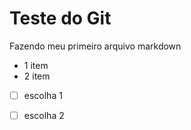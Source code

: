 # **Teste do Git** 

Fazendo meu primeiro arquivo markdown

 -  1 item
 -  2 item

- [ ] escolha 1
- [ ] escolha 2

